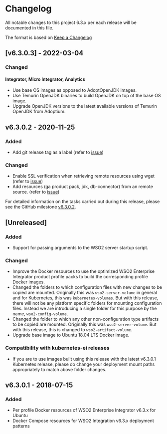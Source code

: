# Changelog
All notable changes to this project 6.3.x per each release will be documented in this file.

The format is based on [Keep a Changelog](https://keepachangelog.com/en/1.0.0/)

## [v6.3.0.3] - 2022-03-04

### Changed
#### Integrator, Micro Integrator, Analytics
- Use base OS images as opposed to AdoptOpenJDK images.
- Use Temurin OpenJDK binaries to build OpenJDK on top of the base OS image.
- Upgrade OpenJDK versions to the latest available versions of Temurin OpenJDK from Adoptium. 

## v6.3.0.2 - 2020-11-25

### Added
- Add git release tag as a label (refer to [issue](https://github.com/wso2/docker-ei/issues/217))

### Changed
- Enable SSL verification when retrieving remote resources using wget (refer to [issue](https://github.com/wso2/docker-ei/issues/221))
- Add resources (ga product pack, jdk, db-connector) from an remote source. (refer to [issue](https://github.com/wso2/docker-ei/issues/226))

For detailed information on the tasks carried out during this release, please see the GitHub milestone
[v6.3.0.2](https://github.com/wso2/docker-ei/milestone/19).

## [Unreleased]

### Added
- Support for passing arguments to the WSO2 server startup script.

### Changed
- Improve the Docker resources to use the optimized WSO2 Enterprise Integrator product profile
packs to build the corresponding profile Docker images.
- Changed the folders to which configuration files with new changes to be copied are mounted.
Originally this was `wso2-server-volume` in general and for Kubernetes, this was
`kubernetes-volumes`. But with this release, there will not be any platform specific
folders for mounting configuration files. Instead we are introducing a single folder
for this purpose by the name, `wso2-config-volume`.
- Changed the folder to which any other non-configuration type artifacts to be copied are mounted.
Originally this was `wso2-server-volume`. But with this release, this is changed to `wso2-artifact-volume`.
- Upgrade base image to Ubuntu 18.04 LTS Docker image.

### Compatibility with kubernetes-ei releases
- If you are to use images built using this release with the latest v6.3.0.1 Kubernetes release, please do change
your deployment mount paths appropriately to match above folder changes.

## v6.3.0.1 - 2018-07-15

### Added
- Per profile Docker resources of WSO2 Enterprise Integrator v6.3.x for Ubuntu
- Docker Compose resources for WSO2 Integration v6.3.x deployment patterns

[v6.3.0.2]: https://github.com/wso2/docker-ei/compare/v6.3.0.1...v6.3.0.2
